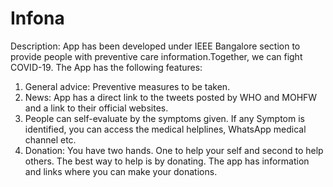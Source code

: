 # Infona
Description:  App has been developed under IEEE Bangalore section to provide people with preventive care information.Together, we can fight COVID-19. 
The App has the following features:
1) General advice: Preventive measures to be taken. 
2) News: App has a direct link to the tweets posted by WHO and MOHFW and a link to their official websites. 
3) People can self-evaluate by the symptoms given. If any Symptom is identified, you can access the medical helplines, WhatsApp medical channel etc. 
4) Donation: You have two hands. One to help your self and second to help others. The best way to help is by donating. The app has information and links where you can make your donations.
